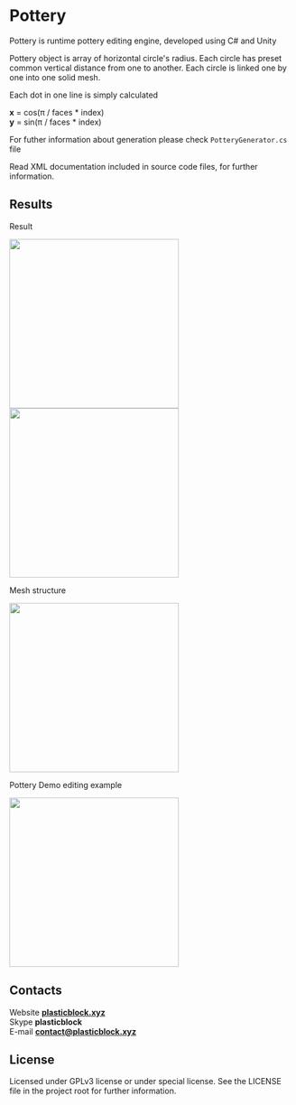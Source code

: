 # Pottery

Pottery is runtime pottery editing engine, developed using C# and Unity

Pottery object is array of horizontal circle's radius. Each circle has preset common vertical distance from one to another. Each circle is linked one by one into one solid mesh.

Each dot in one line is simply calculated

**x** = cos(π / faces * index)
<br>**y** = sin(π / faces * index)

For futher information about generation please check `PotteryGenerator.cs` file

Read XML documentation included in source code files, for further information.

## Results
Result
<p>
<img src="http://plasticblock.xyz/projects/pottery/example.png" height=300>
<img src="http://plasticblock.xyz/projects/pottery/objectsExample.png" height=300>
</p>

Mesh structure
<p>
<img src="http://plasticblock.xyz/projects/pottery/meshStructure.png" height=300>
</p>

Pottery Demo editing example
<p>
<img src="http://plasticblock.xyz/projects/pottery/editingSample.gif" height=300>
</p>

## Contacts
Website **<a href="http://plasticblock.xyz/">plasticblock.xyz</a>**
<br>Skype **plasticblock**
<br>E-mail **<a href="mailto: contact@plasticblock.xyz">contact@plasticblock.xyz</a>**

## License
Licensed under GPLv3 license or under special license.
See the LICENSE file in the project root for further information.
